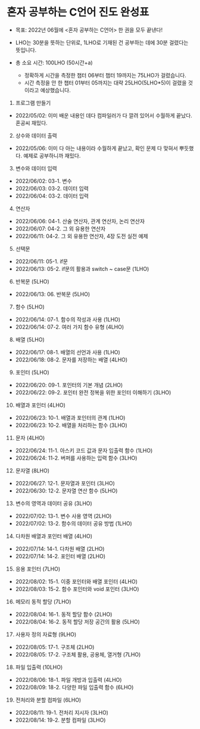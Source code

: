 # 혼자 공부하는 C언어 진도 완성표
- 목표: 2022년 06월에 <혼자 공부하는 C언어> 한 권을 모두 끝낸다!
- LHO는 30분을 뜻하는 단위로, 1LHO로 기재된 건 공부하는 데에 30분 걸렸다는 뜻입니다.

- 총 소요 시간: 100LHO (50시간+a)
    - 정확하게 시간을 측정한 챕터 06부터 챕터 19까지는 75LHO가 걸렸습니다.
    - 시간 측정을 안 한 챕터 01부터 05까지는 대략 25LHO(5LHO*5)이 걸렸을 것이라고 예상했습니다.

01. 프로그램 만들기
- 2022/05/02: 이미 배운 내용인 데다 컴파일러가 다 깔려 있어서 수월하게 끝났다. 혼공씨 재밌다.

02. 상수와 데이터 출력
- 2022/05/06: 이미 다 아는 내용이라 수월하게 끝났고, 확인 문제 다 맞혀서 뿌듯했다. 예제로 공부하니까 재밌다.

03. 변수와 데이터 입력
- 2022/06/02: 03-1. 변수
- 2022/06/03: 03-2. 데이터 입력
- 2022/06/04: 03-2. 데이터 입력

04. 연산자
- 2022/06/06: 04-1. 산술 연산자, 관계 연산자, 논리 연산자
- 2022/06/07: 04-2. 그 외 유용한 연산자
- 2022/06/11: 04-2. 그 외 유용한 연산자, 4장 도전 실전 예제

05. 선택문
- 2022/06/11: 05-1. if문
- 2022/06/13: 05-2. if문의 활용과 switch ~ case문 (1LHO)

06. 반복문 (5LHO)
- 2022/06/13: 06. 반복문 (5LHO)

07. 함수 (5LHO)
- 2022/06/14: 07-1. 함수의 작성과 사용 (1LHO)
- 2022/06/14: 07-2. 여러 가지 함수 유형 (4LHO)

08. 배열 (5LHO)
- 2022/06/17: 08-1. 배열의 선언과 사용 (1LHO)
- 2022/06/18: 08-2. 문자를 저장하는 배열 (4LHO)

09. 포인터 (5LHO)
- 2022/06/20: 09-1. 포인터의 기본 개념 (2LHO)
- 2022/06/22: 09-2. 포인터 완전 정복을 위한 포인터 이해하기 (3LHO)

10. 배열과 포인터 (4LHO)
- 2022/06/23: 10-1. 배열과 포인터의 관계 (1LHO)
- 2022/06/23: 10-2. 배열을 처리하는 함수 (3LHO)

11. 문자 (4LHO)
- 2022/06/24: 11-1. 아스키 코드 값과 문자 입출력 함수 (1LHO)
- 2022/06/24: 11-2. 버퍼를 사용하는 입력 함수 (3LHO)

12. 문자열 (8LHO)
- 2022/06/27: 12-1. 문자열과 포인터 (3LHO)
- 2022/06/30: 12-2. 문자열 연산 함수 (5LHO)

13. 변수의 영역과 데이터 공유 (3LHO)
- 2022/07/02: 13-1. 변수 사용 영역 (2LHO)
- 2022/07/02: 13-2. 함수의 데이터 공유 방법 (1LHO)

14. 다차원 배열과 포인터 배열 (4LHO)
- 2022/07/14: 14-1. 다차원 배열 (2LHO)
- 2022/07/14: 14-2. 포인터 배열 (2LHO)

15. 응용 포인터 (7LHO)
- 2022/08/02: 15-1. 이중 포인터와 배열 포인터 (4LHO)
- 2022/08/03: 15-2. 함수 포인터와 void 포인터 (3LHO)

16. 메모리 동적 할당 (7LHO)
- 2022/08/04: 16-1. 동적 할당 함수 (2LHO)
- 2022/08/04: 16-2. 동적 할당 저장 공간의 활용 (5LHO)

17. 사용자 정의 자료형 (9LHO)
- 2022/08/05: 17-1. 구조체 (2LHO)
- 2022/08/05: 17-2. 구조체 활용, 공용체, 열거형 (7LHO)

18. 파일 입출력 (10LHO)
- 2022/08/06: 18-1. 파일 개방과 입출력 (4LHO)
- 2022/08/09: 18-2. 다양한 파일 입출력 함수 (6LHO)

19. 전처리와 분할 컴파일 (6LHO)
- 2022/08/11: 19-1. 전처리 지시자 (3LHO)
- 2022/08/14: 19-2. 분할 컴파일 (3LHO)